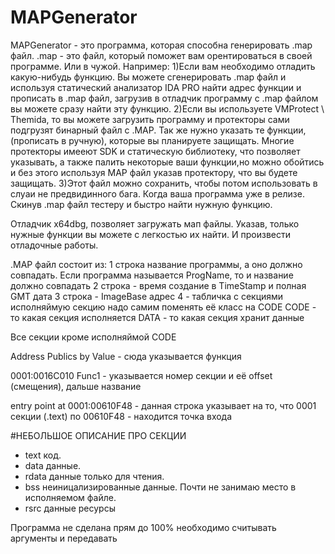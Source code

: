 # MAPGenerator
MAPGenerator - это программа, которая способна генерировать .map файл. 
.map - это файл, который поможет вам орентироваться в своей программе. Или в чужой. Например:
   1)Если вам необходимо отладить какую-нибудь функцию. Вы можете сгенерировать .map файл и используя статический анализатор IDA PRO найти адрес функции и прописать в .map файл, загрузив в отладчик программу с .map файлом вы можете сразу найти эту функцию.
   2)Если вы используете VMProtect \ Themida, то вы можете загрузить программу и протекторы сами подгрузят бинарный файл с .MAP. Так же нужно указать те функции, (прописать в ручную), которые вы планируете защищать. Многие протекторы имееют SDK и статическую библиотеку, что позволяет указывать, а также палить некоторые ваши функции,но можно обойтись и без этого используя MAP файл указав протектору, что вы будете защищать.
   3)Этот файл можно сохранить, чтобы потом использовать в слуаи не предвидинного бага. Когда ваша программа уже в релизе. Скинув .map файл тестеру и быстро найти нужную функцию.
   
Отладчик x64dbg, позволяет загружать мап файлы. Указав, только нужные функции вы можете с легкостью их найти. И произвести отладочные работы.

.MAP файл состоит из:
1 строка название программы, а оно должно совпадать. Если программа называется ProgName, то и название должно совпадать
2 строка - время создание в TimeStamp и полная GMT дата
3 строка - ImageBase адрес
4 - табличка с секциями исполняймую секцию надо самим поменять её класс на CODE
CODE - то какая секция исполняется
DATA - то какая секция хранит данные

Все секции кроме исполняймой CODE

Address         Publics by Value  - сюда указывается функция

0001:0016C010   Func1 - указывается номер секции и её offset (смещения), дальше название

entry point at        0001:00610F48 - данная строка указывает на то, что 0001 секции (.text) по 00610F48 - находится точка входа

#НЕБОЛЬШОЕ ОПИСАНИЕ ПРО СЕКЦИИ
- text код.
- data данные.
- rdata данные только для чтения.
- bss неиницализированные данные. Почти не занимаю место в исполняемом файле.
- rsrc данные ресурсы

Программа не сделана прям до 100% необходимо считывать аргументы и передавать
